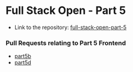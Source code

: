 # Full Stack Open - Part 5

* Link to the repository: [full-stack-open-part-5](https://github.com/MiMa6/full-stack-open-part-5)

### Pull Requests relating to Part 5 Frontend
* [part5b](https://github.com/MiMa6/full-stack-open-part-4/pull/4)
* [part5d](https://github.com/MiMa6/full-stack-open-part-4/pull/5)
